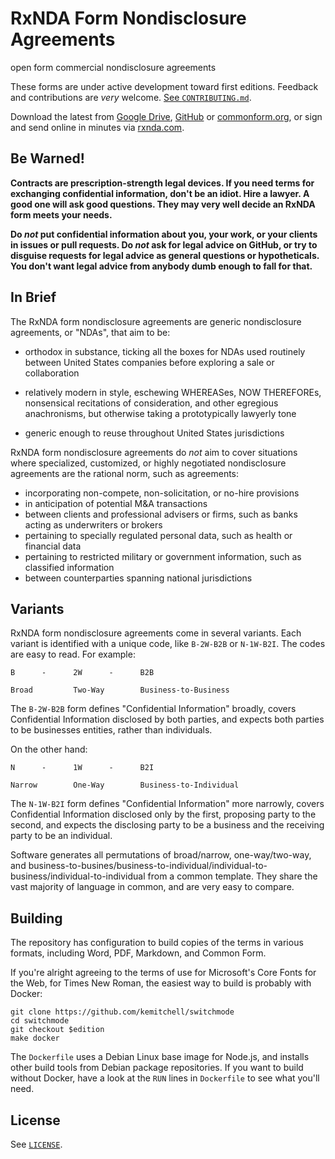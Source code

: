 # RxNDA Form Nondisclosure Agreements

open form commercial nondisclosure agreements

These forms are under active development toward first editions.  Feedback and contributions are _very_ welcome.  [See `CONTRIBUTING.md`](./CONTRIBUTING.md).

Download the latest from [Google Drive](https://drive.google.com/drive/folders/0B4WQgvqBs9InQkdiSWJjTnN6MEk?usp=sharing), [GitHub](https://github.com/rxnda/rxnda-forms/releases) or [commonform.org](https://commonform.org/publications/rxnda), or sign and send online in minutes via [rxnda.com](https://rxnda.com).

## Be Warned!

**Contracts are prescription-strength legal devices.  If you need terms for exchanging confidential information, don't be an idiot.  Hire a lawyer.  A good one will ask good questions.  They may very well decide an RxNDA form meets your needs.**

**Do _not_ put confidential information about you, your work, or your clients in issues or pull requests.  Do _not_ ask for legal advice on GitHub, or try to disguise requests for legal advice as general questions or hypotheticals.  You don't want legal advice from anybody dumb enough to fall for that.**

## In Brief

The RxNDA form nondisclosure agreements are generic nondisclosure agreements, or "NDAs", that aim to be:

- orthodox in substance, ticking all the boxes for NDAs used routinely between United States companies before exploring a sale or collaboration

- relatively modern in style, eschewing WHEREASes, NOW THEREFOREs, nonsensical recitations of consideration, and other egregious anachronisms, but otherwise taking a prototypically lawyerly tone

- generic enough to reuse throughout United States jurisdictions

RxNDA form nondisclosure agreements do _not_ aim to cover situations where specialized, customized, or highly negotiated nondisclosure agreements are the rational norm, such as agreements:

- incorporating non-compete, non-solicitation, or no-hire provisions
- in anticipation of potential M&A transactions
- between clients and professional advisers or firms, such as banks acting as underwriters or brokers
- pertaining to specially regulated personal data, such as health or financial data
- pertaining to restricted military or government information, such as classified information
- between counterparties spanning national jurisdictions

## Variants

RxNDA form nondisclosure agreements come in several variants.  Each variant is identified with a unique code, like `B-2W-B2B` or `N-1W-B2I`.  The codes are easy to read.  For example:

    B      -      2W      -      B2B
    
    Broad         Two-Way        Business-to-Business

The `B-2W-B2B` form defines "Confidential Information" broadly, covers Confidential Information disclosed by both parties, and expects both parties to be businesses entities, rather than individuals.

On the other hand:

    N      -      1W      -      B2I
    
    Narrow        One-Way        Business-to-Individual

The `N-1W-B2I` form defines "Confidential Information" more narrowly, covers Confidential Information disclosed only by the first, proposing party to the second, and expects the disclosing party to be a business and the receiving party to be an individual.

Software generates all permutations of broad/narrow, one-way/two-way, and business-to-busines/business-to-individual/individual-to-business/individual-to-individual from a common template.  They share the vast majority of language in common, and are very easy to compare.

## Building

The repository has configuration to build copies of the terms in various formats, including Word, PDF, Markdown, and Common Form.

If you're alright agreeing to the terms of use for Microsoft's Core Fonts for the Web, for Times New Roman, the easiest way to build is probably with Docker:

```shellsession
git clone https://github.com/kemitchell/switchmode
cd switchmode
git checkout $edition
make docker
```

The `Dockerfile` uses a Debian Linux base image for Node.js, and installs other build tools from Debian package repositories.  If you want to build without Docker, have a look at the `RUN` lines in `Dockerfile` to see what you'll need.

## License

See [`LICENSE`](./LICENSE).
